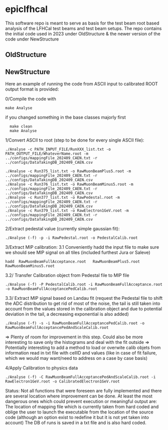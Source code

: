 # epiclfhcal

This software repo is meant to serve as basis for the test beam root based analysis of the LFHCal test beams and test beam setups.
The repo contains the initial code used in 2023 under OldStructure & the newer version of the code under NewStructure



## OldStructure


## NewStructure
Here an example of running the code from ASCII input to calibrated ROOT output format is provided:

0/Compile the code with 
```console
make Analyse
```
if you changed something in the base classes majorly first 
```console
  make clean
  make Analyse
```

1/Convert ASCII to root (step to be done for every single ASCII file):
```console
./Analyse -c PATH_INPUT_FILE/RunXXX_list.txt -o PATH_OUTPUT_FILE/WhateverName.root -m ../configs/mappingFile_202409_CAEN.txt -r ../configs/DataTakingDB_202409_CAEN.csv
```

```console
./Analyse -c Run375_list.txt -o RawMuonBeamPlus5.root -m ../configs/mappingFile_202409_CAEN.txt -r ../configs/DataTakingDB_202409_CAEN.csv
./Analyse -c Run376_list.txt -o RawMuonBeamMinus5.root -m ../configs/mappingFile_202409_CAEN.txt -r ../configs/DataTakingDB_202409_CAEN.csv
./Analyse -c Run377_list.txt -o RawPedestal.root -m ../configs/mappingFile_202409_CAEN.txt -r ../configs/DataTakingDB_202409_CAEN.csv
./Analyse -c Run379_list.txt -o RawElectron1GeV.root -m ../configs/mappingFile_202409_CAEN.txt -r ../configs/DataTakingDB_202409_CAEN.csv
```

2/Extract pedestal value (currently simple gaussian fit):

```console
./Analyse (-f) -p -i RawPedestal.root -o PedestalCalib.root
```



3/Extract MIP calibration:
3.1 Conveniently hadd the input file to make sure we should see MIP signal on all tiles (included furthest Jura or Saleve)
```console
hadd  RawMuonBeamFullAcceptance.root   RawMuonBeamPlus5.root  RawMuonBeamMinus5.root
```


3.2/ Transfer Calibration object from Pedestal file to MIP file
```console
./Analyse (-f) -P PedestalCalib.root -i RawMuonBeamFullAcceptance.root -o RawMuonBeamFullAcceptancePedCalib.root
```


3.3/ Extract MIP signal based on Landau fit (request the Pedestal file to shift the ADC distribution to get rid of most of the noise, the tail is still taken into account from the values stored in the calibration object and due to potential deviation in the tail, a decreasing exponential is also added)

```console
./Analyse (-f) -s -i RawMuonBeamFullAcceptancePedCalib.root -o RawMuonBeamFullAcceptancePedAndScaleCalib.root
```

=> Plenty of room for improvement in this step. Could also be more interesting to save only the histograms and deal with the fit outside
=> Potentially interesting to add a method to load or overwite calib objets from information read in txt file with cellID and values (like in case of fit failure, which we would may want/need to address on a case by case basis) 




4/Apply Calibration to physics data
```console
./Analyse (-f) -C RawMuonBeamFullAcceptancePedAndScaleCalib.root -i RawElectron1GeV.root -o CalibratedElectron1GeV.root
```


Status:
Not all functions that were foreseen are fully implemented and there are several location where improvement can be done.
At least the most dangerous ones which could prevent execution or meaningful output are:
The location of mapping file which is currently taken from hard coded and oblige the user to launch the executable from the location of the source code (although an option exist to redefine it but it is not yet taken into account)
The DB of runs is saved in a txt file and is also hard coded.

